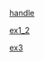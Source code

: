 [handle](https://phanbaokhang0205.github.io/Game-Training/phase-1/basic_game_math_and_physics/basic_collision/handle/handle.html)

[ex1_2](https://phanbaokhang0205.github.io/Game-Training/phase-1/basic_game_math_and_physics/basic_collision/ex/ex1_2.html)

[ex3](https://phanbaokhang0205.github.io/Game-Training/phase-1/basic_game_math_and_physics/basic_collision/ex/ex3.html)
